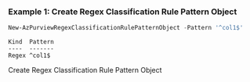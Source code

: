 ### Example 1: Create Regex Classification Rule Pattern Object
```powershell
New-AzPurviewRegexClassificationRulePatternObject -Pattern '^col1$'
```

```output
Kind  Pattern
----  -------
Regex ^col1$
```

Create Regex Classification Rule Pattern Object

